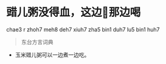 # 䜺儿粥没得血，这边𤒘那边喝
chae3 r zhoh7 meh8 deh7 xiuh7 zha5 bin1 duh7 lu5 bin1 huh7
> 东台方言词典
- 玉米䜺儿粥可以一边煮一边吃。
